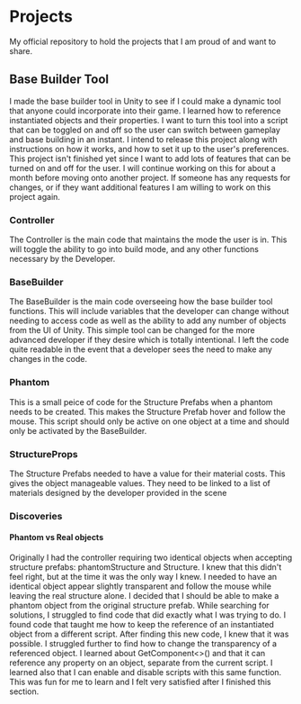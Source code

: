 # Projects
My official repository to hold the projects that I am proud of and want to share.

## Base Builder Tool
I made the base builder tool in Unity to see if I could make a dynamic tool that anyone could incorporate into their game. I learned how to reference instantiated objects and their properties. I want to turn this tool into a script that can be toggled on and off so the user can switch between gameplay and base building in an instant. I intend to release this project along with instructions on how it works, and how to set it up to the user's preferences. This project isn't finished yet since I want to add lots of features that can be turned on and off for the user. I will continue working on this for about a month before moving onto another project. If someone has any requests for changes, or if they want additional features I am willing to work on this project again.

### Controller
The Controller is the main code that maintains the mode the user is in. This will toggle the ability to go into build mode, and any other functions necessary by the Developer.

### BaseBuilder
The BaseBuilder is the main code overseeing how the base builder tool functions. This will include variables that the developer can change without needing to access code as well as the ability to add any number of objects from the UI of Unity. This simple tool can be changed for the more advanced developer if they desire which is totally intentional. I left the code quite readable in the event that a developer sees the need to make any changes in the code.

### Phantom
This is a small peice of code for the Structure Prefabs when a phantom needs to be created. This makes the Structure Prefab hover and follow the mouse. This script should only be active on one object at a time and should only be activated by the BaseBuilder.

### StructureProps
The Structure Prefabs needed to have a value for their material costs. This gives the object manageable values. They need to be linked to a list of materials designed by the developer provided in the scene

### Discoveries
#### Phantom vs Real objects
Originally I had the controller requiring two identical objects when accepting structure prefabs: phantomStructure and Structure. I knew that this didn't feel right, but at the time it was the only way I knew. I needed to have an identical object appear slightly transparent and follow the mouse while leaving the real structure alone. I decided that I should be able to make a phantom object from the original structure prefab. While searching for solutions, I struggled to find code that did exactly what I was trying to do. I found code that taught me how to keep the reference of an instantiated object from a different script. After finding this new code, I knew that it was possible. I struggled further to find how to change the transparency of a referenced object. I learned about GetComponent<>() and that it can reference any property on an object, separate from the current script. I learned also that I can enable and disable scripts with this same function. This was fun for me to learn and I felt very satisfied after I finished this section.
